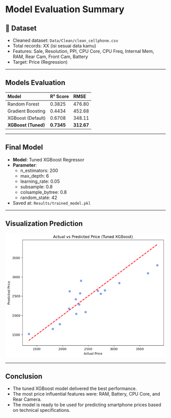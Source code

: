 # Model Evaluation Summary

## 📄 Dataset
- Cleaned dataset: `Data/Clean/clean_cellphone.csv`
- Total records: XX (isi sesuai data kamu)
- Features: Sale, Resolution, PPI, CPU Core, CPU Freq, Internal Mem, RAM, Rear Cam, Front Cam, Battery
- Target: Price (Regression)

---

## Models Evaluation

| Model               | R² Score | RMSE    |
|:--------------------|:----------|:-----------|
| Random Forest        | 0.3825   | 476.80 |
| Gradient Boosting    | 0.4434   | 452.68 |
| XGBoost (Default)    | 0.6708   | 348.11 |
| **XGBoost (Tuned)**  | **0.7345** | **312.67** |

---

## Final Model
- **Model**: Tuned XGBoost Regressor
- **Parameter**:
  - n_estimators: 200
  - max_depth: 6
  - learning_rate: 0.05
  - subsample: 0.8
  - colsample_bytree: 0.8
  - random_state: 42
- Saved at: `Results/trained_model.pkl`

---

## Visualization Prediction

![XGBoost Prediction Result](Tuned_xgb_prediction_vs_actual.png)

---

## Conclusion
- The tuned XGBoost model delivered the best performance.
- The most price influential features were: RAM, Battery, CPU Core, and Rear Camera.
- The model is ready to be used for predicting smartphone prices based on technical specifications.

